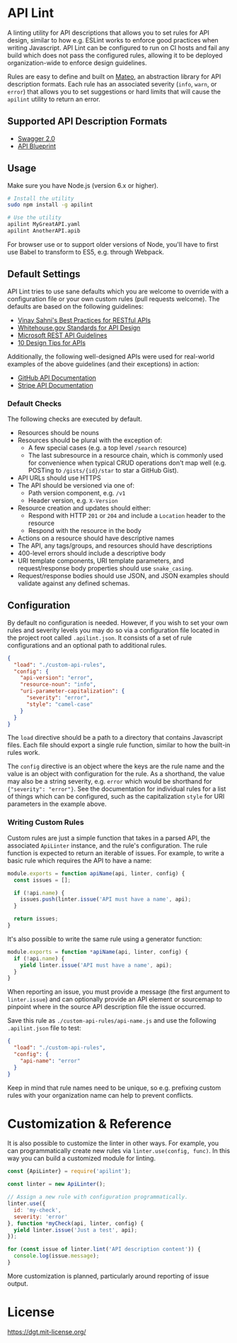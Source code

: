 # API Lint

A linting utility for API descriptions that allows you to set rules for API design, similar to how e.g. ESLint works to enforce good practices when writing Javascript. API Lint can be configured to run on CI hosts and fail any build which does not pass the configured rules, allowing it to be deployed organization-wide to enforce design guidelines.

Rules are easy to define and built on [Mateo](https://github.com/danielgtaylor/mateo#mateo-api-description-library), an abstraction library for API description formats. Each rule has an associated severity (`info`, `warn`, or `error`) that allows you to set suggestions or hard limits that will cause the `apilint` utility to return an error.

## Supported API Description Formats

* [Swagger 2.0](http://swagger.io/specification/)
* [API Blueprint](https://apiblueprint.org/)

## Usage

Make sure you have Node.js (version 6.x or higher).

```sh
# Install the utility
sudo npm install -g apilint

# Use the utility
apilint MyGreatAPI.yaml
apilint AnotherAPI.apib
```

For browser use or to support older versions of Node, you'll have to first use Babel to transform to ES5, e.g. through Webpack.

## Default Settings

API Lint tries to use sane defaults which you are welcome to override with a configuration file or your own custom rules (pull requests welcome). The defaults are based on the following guidelines:

- [Vinay Sahni's Best Practices for RESTful APIs](http://www.vinaysahni.com/best-practices-for-a-pragmatic-restful-api)
- [Whitehouse.gov Standards for API Design](https://github.com/WhiteHouse/api-standards#white-house-web-api-standards)
- [Microsoft REST API Guidelines](https://github.com/Microsoft/api-guidelines/blob/master/Guidelines.md)
- [10 Design Tips for APIs](https://phraseapp.com/blog/posts/best-practice-10-design-tips-for-apis/)

Additionally, the following well-designed APIs were used for real-world examples of the above guidelines (and their exceptions) in action:

- [GitHub API Documentation](https://developer.github.com/v3/)
- [Stripe API Documentation](https://stripe.com/docs/api)

### Default Checks

The following checks are executed by default.

- Resources should be nouns
- Resources should be plural with the exception of:
  - A few special cases (e.g. a top level `/search` resource)
  - The last subresource in a resource chain, which is commonly used for convenience when typical CRUD operations don't map well (e.g. POSTing to `/gists/{id}/star` to star a GitHub Gist).
- API URLs should use HTTPS
- The API should be versioned via one of:
  - Path version component, e.g. `/v1`
  - Header version, e.g. `X-Version`
- Resource creation and updates should either:
  - Respond with HTTP `201` or `204` and include a `Location` header to the resource
  - Respond with the resource in the body
- Actions on a resource should have descriptive names
- The API, any tags/groups, and resources should have descriptions
- 400-level errors should include a descriptive body
- URI template components, URI template parameters, and request/response body properties should use `snake_casing`.
- Request/response bodies should use JSON, and JSON examples should validate against any defined schemas.

## Configuration

By default no configuration is needed. However, if you wish to set your own rules and severity levels you may do so via a configuration file located in the project root called `.apilint.json`. It consists of a set of rule configurations and an optional path to additional rules.

```json
{
  "load": "./custom-api-rules",
  "config": {
    "api-version": "error",
    "resource-noun": "info",
    "uri-parameter-capitalization": {
      "severity": "error",
      "style": "camel-case"
    }
  }
}
```

The `load` directive should be a path to a directory that contains Javascript files. Each file should export a single rule function, similar to how the built-in rules work.

The `config` directive is an object where the keys are the rule name and the value is an object with configuration for the rule. As a shorthand, the value may also be a string severity, e.g. `error` which would be shorthand for `{"severity": "error"}`. See the documentation for individual rules for a list of things which can be configured, such as the capitalization `style` for URI parameters in the example above.

### Writing Custom Rules

Custom rules are just a simple function that takes in a parsed API, the associated `ApiLinter` instance, and the rule's configuration. The rule function is expected to return an iterable of issues. For example, to write a basic rule which requires the API to have a name:

```js
module.exports = function apiName(api, linter, config) {
  const issues = [];

  if (!api.name) {
    issues.push(linter.issue('API must have a name', api);
  }

  return issues;
}
```

It's also possible to write the same rule using a generator function:

```js
module.exports = function *apiName(api, linter, config) {
  if (!api.name) {
    yield linter.issue('API must have a name', api);
  }
}
```

When reporting an issue, you must provide a message (the first argument to `linter.issue`) and can optionally provide an API element or sourcemap to pinpoint where in the source API description file the issue occurred.

Save this rule as `./custom-api-rules/api-name.js` and use the following `.apilint.json` file to test:

```json
{
  "load": "./custom-api-rules",
  "config": {
    "api-name": "error"
  }
}
```

Keep in mind that rule names need to be unique, so e.g. prefixing custom rules with your organization name can help to prevent conflicts.

# Customization & Reference

It is also possible to customize the linter in other ways. For example, you can programmatically create new rules via `linter.use(config, func)`. In this way you can build a customized module for linting.

```js
const {ApiLinter} = require('apilint');

const linter = new ApiLinter();

// Assign a new rule with configuration programmatically.
linter.use({
  id: 'my-check',
  severity: 'error'
}, function *myCheck(api, linter, config) {
  yield linter.issue('Just a test', api);
});

for (const issue of linter.lint('API description content')) {
  console.log(issue.message);
}
```

More customization is planned, particularly around reporting of issue output.

# License

https://dgt.mit-license.org/
